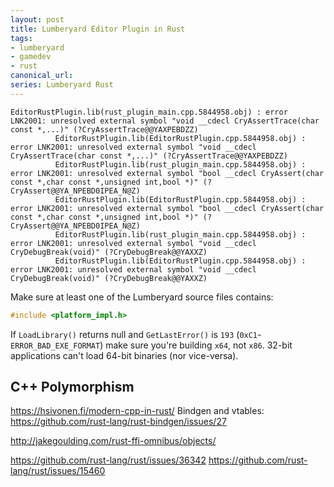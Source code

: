 ```yaml
---
layout: post
title: Lumberyard Editor Plugin in Rust
tags:
- lumberyard
- gamedev
- rust
canonical_url: 
series: Lumberyard Rust
---
```



```
EditorRustPlugin.lib(rust_plugin_main.cpp.5844958.obj) : error LNK2001: unresolved external symbol "void __cdecl CryAssertTrace(char const *,...)" (?CryAssertTrace@@YAXPEBDZZ)
          EditorRustPlugin.lib(EditorRustPlugin.cpp.5844958.obj) : error LNK2001: unresolved external symbol "void __cdecl CryAssertTrace(char const *,...)" (?CryAssertTrace@@YAXPEBDZZ)
          EditorRustPlugin.lib(rust_plugin_main.cpp.5844958.obj) : error LNK2001: unresolved external symbol "bool __cdecl CryAssert(char const *,char const *,unsigned int,bool *)" (?CryAssert@@YA_NPEBD0IPEA_N@Z)
          EditorRustPlugin.lib(EditorRustPlugin.cpp.5844958.obj) : error LNK2001: unresolved external symbol "bool __cdecl CryAssert(char const *,char const *,unsigned int,bool *)" (?CryAssert@@YA_NPEBD0IPEA_N@Z)
          EditorRustPlugin.lib(rust_plugin_main.cpp.5844958.obj) : error LNK2001: unresolved external symbol "void __cdecl CryDebugBreak(void)" (?CryDebugBreak@@YAXXZ)
          EditorRustPlugin.lib(EditorRustPlugin.cpp.5844958.obj) : error LNK2001: unresolved external symbol "void __cdecl CryDebugBreak(void)" (?CryDebugBreak@@YAXXZ)
```

Make sure at least one of the Lumberyard source files contains:
```c
#include <platform_impl.h>
```


If `LoadLibrary()` returns null and `GetLastError()` is `193` (`0xC1`- `ERROR_BAD_EXE_FORMAT`) make sure you're building `x64`, not `x86`.  32-bit applications can't load 64-bit binaries (nor vice-versa).

## C++ Polymorphism

https://hsivonen.fi/modern-cpp-in-rust/
Bindgen and vtables:
https://github.com/rust-lang/rust-bindgen/issues/27

http://jakegoulding.com/rust-ffi-omnibus/objects/


https://github.com/rust-lang/rust/issues/36342
https://github.com/rust-lang/rust/issues/15460